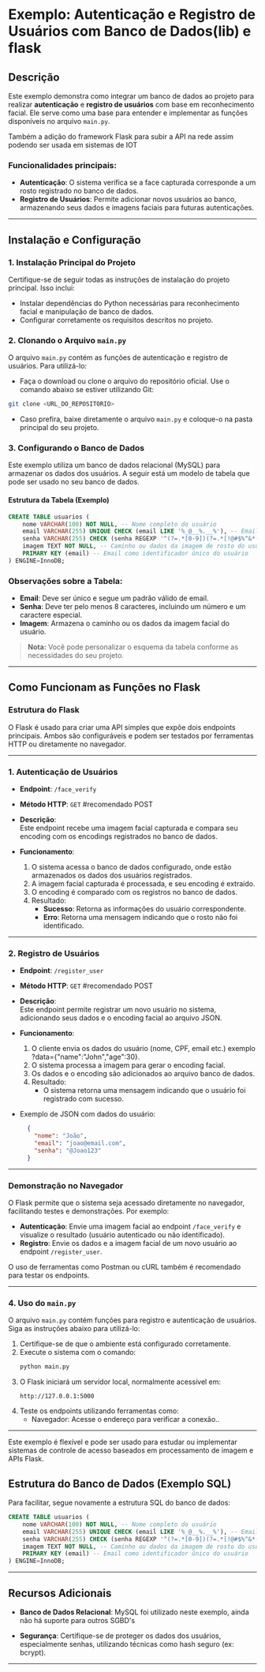 # Exemplo: Autenticação e Registro de Usuários com Banco de Dados(lib) e flask

## Descrição
Este exemplo demonstra como integrar um banco de dados ao projeto para realizar **autenticação** e **registro de usuários** com base em reconhecimento facial. Ele serve como uma base para entender e implementar as funções disponíveis no arquivo `main.py`.

Também a adição do framework Flask para subir a API na rede assim podendo ser usada em sistemas de IOT

### Funcionalidades principais:
- **Autenticação**: O sistema verifica se a face capturada corresponde a um rosto registrado no banco de dados.
- **Registro de Usuários**: Permite adicionar novos usuários ao banco, armazenando seus dados e imagens faciais para futuras autenticações.

---

## Instalação e Configuração

### 1. Instalação Principal do Projeto
Certifique-se de seguir todas as instruções de instalação do projeto principal. Isso inclui:
- Instalar dependências do Python necessárias para reconhecimento facial e manipulação de banco de dados.
- Configurar corretamente os requisitos descritos no projeto.

### 2. Clonando o Arquivo `main.py`

O arquivo `main.py` contém as funções de autenticação e registro de usuários. Para utilizá-lo:

- Faça o download ou clone o arquivo do repositório oficial. Use o comando abaixo se estiver utilizando Git:

```bash
git clone <URL_DO_REPOSITORIO>
```

- Caso prefira, baixe diretamente o arquivo `main.py` e coloque-o na pasta principal do seu projeto.

### 3. Configurando o Banco de Dados
Este exemplo utiliza um banco de dados relacional (MySQL) para armazenar os dados dos usuários. A seguir está um modelo de tabela que pode ser usado no seu banco de dados.

#### Estrutura da Tabela (Exemplo)

```sql
CREATE TABLE usuarios (
    nome VARCHAR(100) NOT NULL, -- Nome completo do usuário
    email VARCHAR(255) UNIQUE CHECK (email LIKE '%_@__%.__%'), -- Email único, validado por padrão de formato
    senha VARCHAR(255) CHECK (senha REGEXP '^(?=.*[0-9])(?=.*[!@#$%^&*(),.?":{}|<>]).{8,}$'), -- Senha com validação de complexidade
    imagem TEXT NOT NULL, -- Caminho ou dados da imagem de rosto do usuário para reconhecimento facial
    PRIMARY KEY (email) -- Email como identificador único do usuário
) ENGINE=InnoDB;
```

### Observações sobre a Tabela:
- **Email**: Deve ser único e segue um padrão válido de email.
- **Senha**: Deve ter pelo menos 8 caracteres, incluindo um número e um caractere especial.
- **Imagem**: Armazena o caminho ou os dados da imagem facial do usuário.

> **Nota:** Você pode personalizar o esquema da tabela conforme as necessidades do seu projeto.

---


## Como Funcionam as Funções no Flask

### **Estrutura do Flask**

O Flask é usado para criar uma API simples que expõe dois endpoints principais. Ambos são configuráveis e podem ser testados por ferramentas HTTP ou diretamente no navegador.

---

### **1. Autenticação de Usuários**

- **Endpoint**: `/face_verify`  
- **Método HTTP**: `GET` #recomendado POST  
- **Descrição**:  
  Este endpoint recebe uma imagem facial capturada e compara seu encoding com os encodings registrados no banco de dados.

- **Funcionamento**:
  1. O sistema acessa o banco de dados configurado, onde estão armazenados os dados dos usuários registrados.
  2. A imagem facial capturada é processada, e seu encoding é extraído.
  3. O encoding é comparado com os registros no banco de dados.
  4. Resultado:
     - **Sucesso**: Retorna as informações do usuário correspondente.
     - **Erro**: Retorna uma mensagem indicando que o rosto não foi identificado.

---

### **2. Registro de Usuários**

- **Endpoint**: `/register_user`  
- **Método HTTP**: `GET` #recomendado POST 
- **Descrição**:  
  Este endpoint permite registrar um novo usuário no sistema, adicionando seus dados e o encoding facial ao arquivo JSON.

- **Funcionamento**:
  1. O cliente envia os dados do usuário (nome, CPF, email etc.) exemplo ?data={"name":"John","age":30}.
  2. O sistema processa a imagem para gerar o encoding facial.
  3. Os dados e o encoding são adicionados ao arquivo banco de dados.
  4. Resultado:
     - O sistema retorna uma mensagem indicando que o usuário foi registrado com sucesso.
  
- Exemplo de JSON com dados do usuário:
  
     ```json
       {
         "nome": "João",
         "email": "joao@email.com",
         "senha": "@Joao123"
       }
    ```
---

### **Demonstração no Navegador**

O Flask permite que o sistema seja acessado diretamente no navegador, facilitando testes e demonstrações. Por exemplo:

- **Autenticação**: Envie uma imagem facial ao endpoint `/face_verify` e visualize o resultado (usuário autenticado ou não identificado).
- **Registro**: Envie os dados e a imagem facial de um novo usuário ao endpoint `/register_user`.

O uso de ferramentas como Postman ou cURL também é recomendado para testar os endpoints.

---

### 4. Uso do `main.py`
O arquivo `main.py` contém funções para registro e autenticação de usuários. Siga as instruções abaixo para utilizá-lo:

1. Certifique-se de que o ambiente está configurado corretamente.
2. Execute o sistema com o comando:
   ```bash
   python main.py
   ```
3. O Flask iniciará um servidor local, normalmente acessível em:
   ```
   http://127.0.0.1:5000
   ```
4. Teste os endpoints utilizando ferramentas como:
   - Navegador: Acesse o endereço para verificar a conexão..

---

Este exemplo é flexível e pode ser usado para estudar ou implementar sistemas de controle de acesso baseados em processamento de imagem e APIs Flask.

## Estrutura do Banco de Dados (Exemplo SQL)
Para facilitar, segue novamente a estrutura SQL do banco de dados:

```sql
CREATE TABLE usuarios (
    nome VARCHAR(100) NOT NULL, -- Nome completo do usuário
    email VARCHAR(255) UNIQUE CHECK (email LIKE '%_@__%.__%'), -- Email único, validado por padrão de formato
    senha VARCHAR(255) CHECK (senha REGEXP '^(?=.*[0-9])(?=.*[!@#$%^&*(),.?":{}|<>]).{8,}$'), -- Senha com validação de complexidade
    imagem TEXT NOT NULL, -- Caminho ou dados da imagem de rosto do usuário para reconhecimento facial
    PRIMARY KEY (email) -- Email como identificador único do usuário
) ENGINE=InnoDB;
```

---

## Recursos Adicionais
- **Banco de Dados Relacional**: MySQL foi utilizado neste exemplo,  ainda não há suporte para outros SGBD's

- **Segurança**: Certifique-se de proteger os dados dos usuários, especialmente senhas, utilizando técnicas como hash seguro (ex: bcrypt).

---

